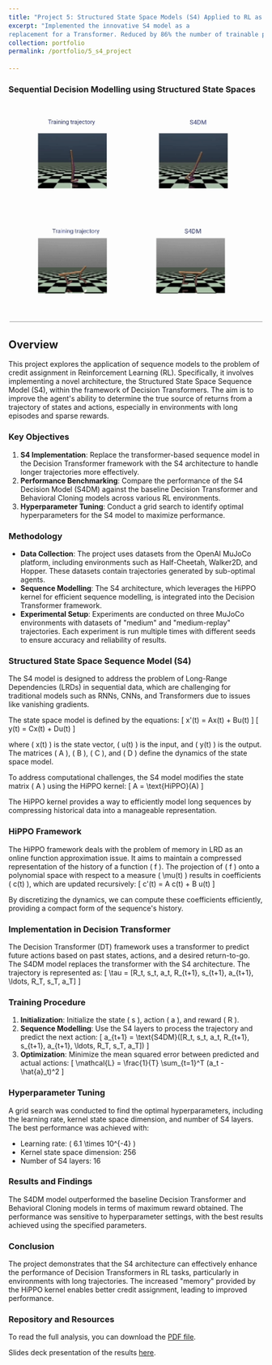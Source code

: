```yaml
---
title: "Project 5: Structured State Space Models (S4) Applied to RL as a replacement of Transformers"
excerpt: "Implemented the innovative S4 model as a
replacement for a Transformer. Reduced by 86% the number of trainable parameters required."
collection: portfolio
permalink: /portfolio/5_s4_project

---
```



### Sequential Decision Modelling using Structured State Spaces

<div style="text-align: center;">
    <img src="/files/s4dm.gif" alt="HalfCheetah" width="500" />
    <img src="/files/s4dm1.gif" alt="Walker2d" width="500" />
</div>

## Overview

This project explores the application of sequence models to the problem of credit assignment in Reinforcement Learning (RL). Specifically, it involves implementing a novel architecture, the Structured State Space Sequence Model (S4), within the framework of Decision Transformers. The aim is to improve the agent's ability to determine the true source of returns from a trajectory of states and actions, especially in environments with long episodes and sparse rewards.

### Key Objectives

1. **S4 Implementation**: Replace the transformer-based sequence model in the Decision Transformer framework with the S4 architecture to handle longer trajectories more effectively.
2. **Performance Benchmarking**: Compare the performance of the S4 Decision Model (S4DM) against the baseline Decision Transformer and Behavioral Cloning models across various RL environments.
3. **Hyperparameter Tuning**: Conduct a grid search to identify optimal hyperparameters for the S4 model to maximize performance.

### Methodology

- **Data Collection**: The project uses datasets from the OpenAI MuJoCo platform, including environments such as Half-Cheetah, Walker2D, and Hopper. These datasets contain trajectories generated by sub-optimal agents.
- **Sequence Modelling**: The S4 architecture, which leverages the HiPPO kernel for efficient sequence modelling, is integrated into the Decision Transformer framework.
- **Experimental Setup**: Experiments are conducted on three MuJoCo environments with datasets of "medium" and "medium-replay" trajectories. Each experiment is run multiple times with different seeds to ensure accuracy and reliability of results.

<!-- ### Structured State Space Sequence Model (S4)

The S4 model is designed to address the problem of Long-Range Dependencies (LRDs) in sequential data, which are challenging for traditional models such as RNNs, CNNs, and Transformers due to issues like vanishing gradients.

The state space model is defined by the equations:
$$ x'(t) = Ax(t) + Bu(t) $$
$$ y(t) = Cx(t) + Du(t) $$

where $ x(t) $ is the state vector, $ u(t) $ is the input, and $ y(t) $ is the output. The matrices $ A $, $ B $, $ C $, and $ D $ define the dynamics of the state space model.

To address computational challenges, the S4 model modifies the state matrix $ A $ using the HiPPO kernel:
$$ A = \text{HiPPO}(A) $$

The HiPPO kernel provides a way to efficiently model long sequences by compressing historical data into a manageable representation.

### HiPPO Framework

The HiPPO framework deals with the problem of memory in LRD as an online function approximation issue. It aims to maintain a compressed representation of the history of a function $ f $. The projection of $ f $ onto a polynomial space with respect to a measure $ \mu(t) $ results in coefficients $ c(t) $, which are updated recursively:
$$ c'(t) = A c(t) + B u(t) $$

By discretizing the dynamics, we can compute these coefficients efficiently, providing a compact form of the sequence's history.


### Implementation in Decision Transformer

The Decision Transformer (DT) framework uses a transformer to predict future actions based on past states, actions, and a desired return-to-go. The S4DM model replaces the transformer with the S4 architecture. The trajectory is represented as:
$$ \tau = [R_t, s_t, a_t, R_{t+1}, s_{t+1}, a_{t+1}, \ldots, R_T, s_T, a_T] $$

### Training Procedure

1. **Initialization**: Initialize the state $ s $, action $ a $, and reward $ R $.
2. **Sequence Modelling**: Use the S4 layers to process the trajectory and predict the next action:
$$ a_{t+1} = \text{S4DM}([R_t, s_t, a_t, R_{t+1}, s_{t+1}, a_{t+1}, \ldots, R_T, s_T, a_T]) $$
3. **Optimization**: Minimize the mean squared error between predicted and actual actions:
$$ \mathcal{L} = \frac{1}{T} \sum_{t=1}^T (a_t - \hat{a}_t)^2 $$

### Hyperparameter Tuning

A grid search was conducted to find the optimal hyperparameters, including the learning rate, kernel state space dimension, and number of S4 layers. The best performance was achieved with:
- Learning rate: $ 6.1 \times 10^{-4} $
- Kernel state space dimension: 256
- Number of S4 layers: 16 -->


### Structured State Space Sequence Model (S4)

The S4 model is designed to address the problem of Long-Range Dependencies (LRDs) in sequential data, which are challenging for traditional models such as RNNs, CNNs, and Transformers due to issues like vanishing gradients.

The state space model is defined by the equations:
\[ 
x'(t) = Ax(t) + Bu(t) 
\]
\[ 
y(t) = Cx(t) + Du(t) 
\]

where \( x(t) \) is the state vector, \( u(t) \) is the input, and \( y(t) \) is the output. The matrices \( A \), \( B \), \( C \), and \( D \) define the dynamics of the state space model.

To address computational challenges, the S4 model modifies the state matrix \( A \) using the HiPPO kernel:
\[ 
A = \text{HiPPO}(A) 
\]

The HiPPO kernel provides a way to efficiently model long sequences by compressing historical data into a manageable representation.

### HiPPO Framework

The HiPPO framework deals with the problem of memory in LRD as an online function approximation issue. It aims to maintain a compressed representation of the history of a function \( f \). The projection of \( f \) onto a polynomial space with respect to a measure \( \mu(t) \) results in coefficients \( c(t) \), which are updated recursively:
\[ 
c'(t) = A c(t) + B u(t) 
\]

By discretizing the dynamics, we can compute these coefficients efficiently, providing a compact form of the sequence's history.

### Implementation in Decision Transformer

The Decision Transformer (DT) framework uses a transformer to predict future actions based on past states, actions, and a desired return-to-go. The S4DM model replaces the transformer with the S4 architecture. The trajectory is represented as:
\[ 
\tau = [R_t, s_t, a_t, R_{t+1}, s_{t+1}, a_{t+1}, \ldots, R_T, s_T, a_T] 
\]

### Training Procedure

1. **Initialization**: Initialize the state \( s \), action \( a \), and reward \( R \).
2. **Sequence Modelling**: Use the S4 layers to process the trajectory and predict the next action:
\[ 
a_{t+1} = \text{S4DM}([R_t, s_t, a_t, R_{t+1}, s_{t+1}, a_{t+1}, \ldots, R_T, s_T, a_T]) 
\]
3. **Optimization**: Minimize the mean squared error between predicted and actual actions:
\[ 
\mathcal{L} = \frac{1}{T} \sum_{t=1}^T (a_t - \hat{a}_t)^2 
\]

### Hyperparameter Tuning

A grid search was conducted to find the optimal hyperparameters, including the learning rate, kernel state space dimension, and number of S4 layers. The best performance was achieved with:
- Learning rate: \( 6.1 \times 10^{-4} \)
- Kernel state space dimension: 256
- Number of S4 layers: 16



### Results and Findings

The S4DM model outperformed the baseline Decision Transformer and Behavioral Cloning models in terms of maximum reward obtained. The performance was sensitive to hyperparameter settings, with the best results achieved using the specified parameters.

### Conclusion

The project demonstrates that the S4 architecture can effectively enhance the performance of Decision Transformers in RL tasks, particularly in environments with long trajectories. The increased "memory" provided by the HiPPO kernel enables better credit assignment, leading to improved performance.


### Repository and Resources

To read the full analysis, you can download the [PDF file](https://vitoriarlima.github.io/files/S4_decision_transformer.pdf).

Slides deck presentation of the results [here](https://docs.google.com/presentation/d/1zFm0WUj-mHd8MR1ytRNR7XZ_lBN9gw8SU58nzEDB0L8/edit?usp=sharing).


<!-- 
### Sequential Decision Modelling using Structured State Spaces

<div style="text-align: center;">
    <img src="/files/s4dm.gif" alt="HalfCheetah" width="500" />
    <img src="/files/s4dm1.gif" alt="Walker2d" width="500" />
</div>


## Overview

This project explores the application of sequence models to the problem of credit assignment in Reinforcement Learning (RL). Specifically, it involves implementing a novel architecture, the Structured State Space Sequence Model (S4), within the framework of Decision Transformers. The aim is to improve the agent's ability to determine the true source of returns from a trajectory of states and actions, especially in environments with long episodes and sparse rewards.

### Key Objectives

1. **S4 Implementation**: Replace the transformer-based sequence model in the Decision Transformer framework with the S4 architecture to handle longer trajectories more effectively.
2. **Performance Benchmarking**: Compare the performance of the S4 Decision Model (S4DM) against the baseline Decision Transformer and Behavioral Cloning models across various RL environments.
3. **Hyperparameter Tuning**: Conduct a grid search to identify optimal hyperparameters for the S4 model to maximize performance.

### Methodology

- **Data Collection**: The project uses datasets from the OpenAI MuJoCo platform, including environments such as Half-Cheetah, Walker2D, and Hopper. These datasets contain trajectories generated by sub-optimal agents.
- **Sequence Modelling**: The S4 architecture, which leverages the HiPPO kernel for efficient sequence modelling, is integrated into the Decision Transformer framework.
- **Experimental Setup**: Experiments are conducted on three MuJoCo environments with datasets of "medium" and "medium-replay" trajectories. Each experiment is run multiple times with different seeds to ensure accuracy and reliability of results.

### Findings

- **Performance Improvement**: The S4DM model consistently outperformed the baseline Decision Transformer and Behavioral Cloning models across all environments and datasets in terms of maximum reward obtained.
- **Hyperparameter Sensitivity**: The performance of the S4DM model was sensitive to hyperparameter settings, with the best results achieved using a learning rate of 6.1e-4, a kernel size of 256 dimensions, and 16 S4 layers.

### Conclusion

The project demonstrates that the S4 architecture can effectively enhance the performance of Decision Transformers in RL tasks, particularly in environments with long trajectories. The results suggest that the increased "memory" of the S4 model, enabled by the HiPPO kernel, provides a distinct advantage in assigning credit to critical actions in a trajectory.

### Future Work

Future research will focus on testing the S4DM model in a wider range of environments, particularly those with very long trajectories, and further tuning the hyperparameters to fully realize the potential of the S4 architecture.

### Repository and Resources

To read the full analysis, you can download the [PDF file](https://vitoriarlima.github.io/files/S4_decision_transformer.pdf).

Slides deck presentation of the results [here](https://docs.google.com/presentation/d/1zFm0WUj-mHd8MR1ytRNR7XZ_lBN9gw8SU58nzEDB0L8/edit?usp=sharing).

---
<!-- 
### Pretty Visualizations

![HalfCheetah](/files/s4dm.gif)
<!-- ![Walker2d](/files/s4dm1.gif) -->

<!-- <img src="../files/s4dm1.gif" alt="Walker2d" width="450"> --> 


<!-- ### Pretty Visualizations

<div style="text-align: center;">
    <img src="/files/s4dm.gif" alt="HalfCheetah" width="500" />
    <img src="/files/s4dm1.gif" alt="Walker2d" width="500" />
</div> --> 
